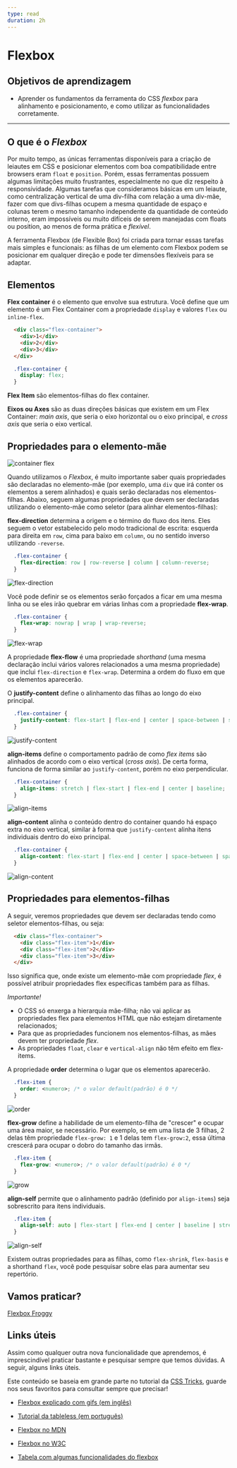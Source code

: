 ```yaml
---
type: read
duration: 2h
---
```


# Flexbox

## Objetivos de aprendizagem

- Aprender os fundamentos da ferramenta do CSS  _flexbox_ para alinhamento e
  posicionamento, e como utilizar as funcionalidades corretamente.

***

## O que é o _Flexbox_

Por muito tempo, as únicas ferramentas disponíveis para a criação de leiautes
em CSS e posicionar elementos com boa compatibilidade entre browsers eram
`float` e `position`. Porém, essas ferramentas possuem algumas limitações muito
frustrantes, especialmente no que diz respeito à responsividade. Algumas
tarefas que consideramos básicas em um leiaute, como centralização vertical de
uma div-filha com relação a uma div-mãe, fazer com que divs-filhas ocupem a
mesma quantidade de espaço e colunas terem o mesmo tamanho independente da
quantidade de conteúdo interno, eram impossíveis ou muito difíceis de serem
manejadas com floats ou position, ao menos de forma prática e _flexível_.

A ferramenta Flexbox (de Flexible Box) foi criada para tornar essas tarefas
mais simples e funcionais: as filhas de um elemento com Flexbox podem se
posicionar em qualquer direção e pode ter dimensões flexíveis para se adaptar.

## Elementos

**Flex container** é o elemento que envolve sua estrutura. Você define que um
elemento é um Flex Container com a propriedade `display` e valores `flex` ou
`inline-flex`.

```html
  <div class="flex-container">
    <div>1</div>
    <div>2</div>
    <div>3</div>
  </div>
```

```css
  .flex-container {
    display: flex;
  }
```

**Flex Item** são elementos-filhas do flex container.

**Eixos ou Axes** são as duas direções básicas que existem em um Flex Container:
_main axis_, que seria o eixo horizontal ou o eixo principal, e _cross axis_
que seria o eixo vertical.

## Propriedades para o elemento-mãe

![container flex](https://css-tricks.com/wp-content/uploads/2018/10/01-container.svg)

Quando utilizamos o _Flexbox_, é muito importante saber quais propriedades são
declaradas no elemento-mãe (por exemplo, uma `div` que irá conter os elementos
a serem alinhados) e quais serão declaradas nos elementos-filhas. Abaixo,
seguem algumas propriedades que devem ser declaradas utilizando o elemento-mãe
como seletor (para alinhar elementos-filhas):

**flex-direction** determina a origem e o término do fluxo dos itens. Eles
seguem o vetor estabelecido pelo modo tradicional de escrita: esquerda para
direita em `row`, cima para baixo em `column`, ou no sentido inverso utilizando
`-reverse`.

```css
  .flex-container {
    flex-direction: row | row-reverse | column | column-reverse;
  }
```

![flex-direction](https://css-tricks.com/wp-content/uploads/2018/10/flex-direction.svg)

Você pode definir se os elementos serão forçados a ficar em uma mesma linha ou
se eles irão quebrar em várias linhas com a propriedade **flex-wrap**.

```css
  .flex-container {
    flex-wrap: nowrap | wrap | wrap-reverse;
  }
```

![flex-wrap](https://css-tricks.com/wp-content/uploads/2018/10/flex-wrap.svg)

A propriedade **flex-flow** é uma propriedade _shorthand_ (uma mesma declaração
inclui vários valores relacionados a uma mesma propriedade) que inclui
`flex-direction` e `flex-wrap`. Determina a ordem do fluxo em que os elementos
aparecerão.

O **justify-content** define o alinhamento das filhas ao longo do eixo principal.

```css
  .flex-container {
    justify-content: flex-start | flex-end | center | space-between | space-around | space-evenly;
  }
```

![justify-content](https://css-tricks.com/wp-content/uploads/2018/10/justify-content.svg)

**align-items** define o comportamento padrão de como _flex items_ são
alinhados de acordo com o eixo vertical (_cross axis_). De certa forma,
funciona de forma similar ao `justify-content`, porém no eixo perpendicular.

```css
  .flex-container {
    align-items: stretch | flex-start | flex-end | center | baseline;
  }
```

![align-items](https://css-tricks.com/wp-content/uploads/2018/10/align-items.svg)

**align-content** alinha o conteúdo dentro do container quando há espaço extra
no eixo vertical, similar à forma que `justify-content` alinha itens
individuais dentro do eixo principal.

```css
  .flex-container {
    align-content: flex-start | flex-end | center | space-between | space-around | stretch;
  }
```

![align-content](https://css-tricks.com/wp-content/uploads/2018/10/align-content.svg)

## Propriedades para elementos-filhas

A seguir, veremos propriedades que devem ser declaradas tendo como seletor
elementos-filhas, ou seja:

```html
  <div class="flex-container">
    <div class="flex-item">1</div>
    <div class="flex-item">2</div>
    <div class="flex-item">3</div>
  </div>
```

Isso significa que, onde existe um elemento-mãe com propriedade _flex_, é
possível atribuir propriedades flex específicas também para as filhas.

_Importante!_

- O CSS só enxerga a hierarquia mãe-filha; não vai aplicar as propriedades flex
  para elementos HTML que não estejam diretamente relacionados;
- Para que as propriedades funcionem nos elementos-filhas, as mães devem ter
  propriedade _flex_.
- As propriedades `float`, `clear` e `vertical-align` não têm efeito em
  flex-items.

A propriedade **order** determina o lugar que os elementos aparecerão.

```css
  .flex-item {
    order: <numero>; /* o valor default(padrão) é 0 */
  }
```

![order](https://css-tricks.com/wp-content/uploads/2018/10/order.svg)

**flex-grow** define a habilidade de um elemento-filha de "crescer" e ocupar
uma área maior, se necessário. Por exemplo, se em uma lista de 3 filhas, 2
delas têm propriedade `flex-grow: 1` e 1 delas tem `flex-grow:2`, essa última
crescerá para ocupar o dobro do tamanho das irmãs.

```css
  .flex-item {
    flex-grow: <numero>; /* o valor default(padrão) é 0 */
  }
```

![grow](https://css-tricks.com/wp-content/uploads/2018/10/flex-grow.svg)

**align-self** permite que o alinhamento padrão (definido por `align-items`)
seja sobrescrito para itens individuais.

```css
  .flex-item {
    align-self: auto | flex-start | flex-end | center | baseline | stretch;
  }
```

![align-self](https://css-tricks.com/wp-content/uploads/2018/10/align-self.svg)

Existem outras propriedades para as filhas, como `flex-shrink`, `flex-basis` e
a shorthand `flex`, você pode pesquisar sobre elas para aumentar seu repertório.

## Vamos praticar?

[Flexbox Froggy](https://flexboxfroggy.com/)

## Links úteis

Assim como qualquer outra nova funcionalidade que aprendemos, é imprescindível
praticar bastante e pesquisar sempre que temos dúvidas. A seguir, alguns links
úteis.

Este conteúdo se baseia em grande parte no tutorial da [CSS Tricks](https://css-tricks.com/snippets/css/a-guide-to-flexbox/),
guarde nos seus favoritos para consultar sempre que precisar!

- [Flexbox explicado com gifs (em inglês)](https://medium.freecodecamp.org/even-more-about-how-flexbox-works-explained-in-big-colorful-animated-gifs-a5a74812b053)

- [Tutorial da tableless (em português)](https://tableless.com.br/flexbox-organizando-seu-layout/)

- [Flexbox no MDN](https://developer.mozilla.org/en-US/docs/Learn/CSS/CSS_layout/Flexbox)

- [Flexbox no W3C](https://www.w3schools.com/csS/css3_flexbox.asp)

- [Tabela com algumas funcionalidades do flexbox](https://internetingishard.com/html-and-css/flexbox/flexbox-layouts-7abd58.png)

